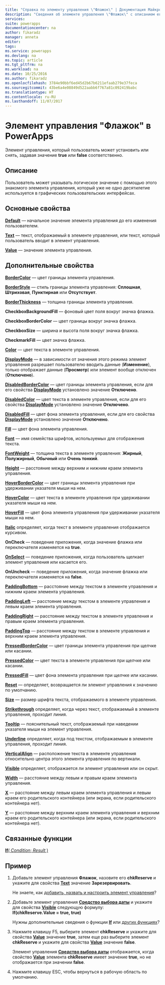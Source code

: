 ```yaml
---
title: "Справка по элементу управления \"Флажок\" | Документация Майкрософт"
description: "Сведения об элементе управления \"Флажок\" с описанием его свойств и примерами"
services: 
suite: powerapps
documentationcenter: na
author: fikaradz
manager: anneta
editor: 
tags: 
ms.service: powerapps
ms.devlang: na
ms.topic: article
ms.tgt_pltfrm: na
ms.workload: na
ms.date: 10/25/2016
ms.author: fikaradz
ms.openlocfilehash: 3784e90bbf6ed45d2b67b6211efaab279e37feca
ms.sourcegitcommit: 43be6a4e08849d522aabb6f767a81c092419babc
ms.translationtype: HT
ms.contentlocale: ru-RU
ms.lasthandoff: 11/07/2017
---
```

# <a name="check-box-control-in-powerapps"></a>Элемент управления "Флажок" в PowerApps
Элемент управления, который пользователь может установить или снять, задавая значение **true** или **false** соответственно.

## <a name="description"></a>Описание
Пользователь может указывать логическое значение с помощью этого знакомого элемента управления, который уже не одно десятилетие используется в графических пользовательских интерфейсах.

## <a name="key-properties"></a>Основные свойства
**[Default](properties-core.md)** — начальное значение элемента управления до его изменения пользователем.

**[Text](properties-core.md)** — текст, отображаемый в элементе управления, или текст, который пользователь вводит в элемент управления.

**[Value](properties-core.md)** — значение элемента управления.

## <a name="additional-properties"></a>Дополнительные свойства
**[BorderColor](properties-color-border.md)** — цвет границы элемента управления.

**[BorderStyle](properties-color-border.md)** — стиль границы элемента управления: **Сплошная**, **Штриховая**, **Пунктирная** или **Отсутствует**.

**[BorderThickness](properties-color-border.md)** — толщина границы элемента управления.

**CheckboxBackgroundFill** — фоновый цвет поля вокруг значка флажка.

**CheckboxBorderColor** — цвет границы вокруг значка флажка.

**CheckboxSize** — ширина и высота поля вокруг значка флажка.

**CheckmarkFill** — цвет значка флажка.

**[Color](properties-color-border.md)** — цвет текста в элементе управления.

**[DisplayMode](properties-core.md)** — в зависимости от значения этого режима элемент управления разрешает пользователю вводить данные (**Изменение**), только отображает данные (**Просмотр**) или элемент вообще отключен (**Отключено**).

**[DisabledBorderColor](properties-color-border.md)** — цвет границы элемента управления, если для его свойства **[DisplayMode](properties-core.md)** установлено значение **Отключено**.

**[DisabledColor](properties-color-border.md)** — цвет текста в элементе управления, если для его свойства **[DisplayMode](properties-core.md)** установлено значение **Отключено**.

**[DisabledFill](properties-color-border.md)** — цвет фона элемента управления, если для его свойства **[DisplayMode](properties-core.md)** установлено значение **Отключено**.

**[Fill](properties-color-border.md)** — цвет фона элемента управления.

**[Font](properties-text.md)** — имя семейства шрифтов, используемых для отображения текста.

**[FontWeight](properties-text.md)** — толщина текста в элементе управления: **Жирный**, **Полужирный**, **Обычный** или **Очень тонкий**.

**[Height](properties-size-location.md)** — расстояние между верхним и нижним краем элемента управления.

**[HoverBorderColor](properties-color-border.md)** — цвет границы элемента управления при удерживании указателя мыши на нем.

**[HoverColor](properties-color-border.md)** — цвет текста в элементе управления при удерживании указателя мыши на нем.

**[HoverFill](properties-color-border.md)** — цвет фона элемента управления при удерживании указателя мыши на нем.

**[Italic](properties-text.md)** определяет, когда текст в элементе управления отображается курсивом.

**OnCheck** — поведение приложения, когда значение флажка или переключателя изменяется на **true**.

**[OnSelect](properties-core.md)** — поведение приложения, когда пользователь щелкает элемент управления или касается его.

**OnUncheck** — поведение приложения, когда значение флажка или переключателя изменяется на **false**.

**[PaddingBottom](properties-size-location.md)** — расстояние между текстом в элементе управления и нижним краем элемента управления.

**[PaddingLeft](properties-size-location.md)** — расстояние между текстом в элементе управления и левым краем элемента управления.

**[PaddingRight](properties-size-location.md)** — расстояние между текстом в элементе управления и правым краем элемента управления.

**[PaddingTop](properties-size-location.md)** — расстояние между текстом в элементе управления и верхним краем элемента управления.

**[PressedBorderColor](properties-color-border.md)** — цвет границы элемента управления при щелчке или касании.

**[PressedColor](properties-color-border.md)** — цвет текста в элементе управления при щелчке или касании.

**[PressedFill](properties-color-border.md)** — цвет фона элемента управления при щелчке или касании.

**[Reset](properties-core.md)** — определяет, возвращается ли элемент управления к значению по умолчанию.

**[Size](properties-text.md)** — размер шрифта текста, отображаемого в элементе управления.

**[Strikethrough](properties-text.md)** определяет, когда через текст, отображаемый в элементе управления, проходит линия.

**[Tooltip](properties-core.md)** — пояснительный текст, отображаемый при наведении указателя мыши на элемент управления.

**[Underline](properties-text.md)** определяет, когда под текстом, отображаемым в элементе управления, проходит линия.

**[VerticalAlign](properties-text.md)** — расположение текста в элементе управления относительно центра этого элемента управления по вертикали.

**[Visible](properties-core.md)** определяет, отображается ли элемент управления или он скрыт.

**[Width](properties-size-location.md)** — расстояние между левым и правым краем элемента управления.

**[X](properties-size-location.md)** — расстояние между левым краем элемента управления и левым краем его родительского контейнера (или экрана, если родительского контейнера нет).

**[Y](properties-size-location.md)** — расстояние между верхним краем элемента управления и верхним краем его родительского контейнера (или экрана, если родительского контейнера нет).

## <a name="related-functions"></a>Связанные функции
[**If**( *Condition*; *Result* )](../functions/function-if.md)

## <a name="example"></a>Пример
1. Добавьте элемент управления **Флажок**, назовите его **chkReserve** и укажите для свойства **[Text](properties-core.md)** значение **Зарезервировать**.
   
    Не знаете, как [добавить, назвать и настроить элемент управления](../add-configure-controls.md)?
2. Добавьте элемент управления **[Средство выбора даты](control-date-picker.md)** и укажите для свойства **[Visible](properties-core.md)** следующую формулу:
   <br>**If(chkReserve.Value = true, true)**
   
    Нужны дополнительные сведения о функции **[If](../functions/function-if.md)** или [других функциях](../formula-reference.md)?
3. Нажмите клавишу F5, выберите элемент **chkReserve** и укажите для свойства **[Value](properties-core.md)** значение **true**, затем еще раз выберите элемент **chkReserve** и укажите для свойства **[Value](properties-core.md)** значение **false**.
   
    Элемент управления **[Средство выбора даты](control-date-picker.md)** отображается, когда свойство **[Value](properties-core.md)** элемента **chkReserve** имеет значение **true**, но не отображается при значении **false**.
4. Нажмите клавишу ESC, чтобы вернуться в рабочую область по умолчанию.

